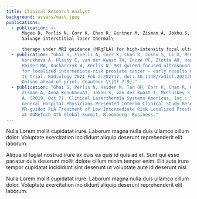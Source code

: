 ```yaml
---
title: Clinical Research Analyst
background: assets/mast.jpeg
publications:
  - publication: >-
      Magee D, Perlis N, Corr K, Chan R, Gertner M, Zisman A, Jokhu S, Ghai S.
      Salvage interstitial laser thermal\

      therapy under MRI guidance (MRgFLA) for high-intensity focal ultrasound (HIFU) recurrences: feasibility study. Clinical Imaging. 28 Apr 21. Coauthor
  - publication: "Ghai S, Finelli A, Corr K, Chan R, Jokhu S, Li X, McCluskey S,
      Konukhova A, Hlasny E, van der Kwast TH, Incze PF, Zlotta AR, Hamilton RJ,
      Haider MA, Kucharczyk W, Perlis N. MRI guided focused ultrasound (MRgFUS)
      for localized intermediate-risk prostate cancer – early results of a phase
      II trial. Radiology 2021 Feb 2:202717. doi: 10.1148/radiol.2021202717.
      Online ahead of print. Coauthor \\[IF 7.9]."
  - publication: "Ghai S, Perlis N, Haider M, Tan GH, Corr K, Chan R, Gertner M,
      Zisman A, Anna Konukhova1, Jokhu S, van der Kwast T, McCluskey S, Finelli
      A. (2019, Oct 7). Clinical Laserthermia Systems Americas, Inc.: Toronto
      General Hospital Physicians Presented Interim Clinical Study Results for
      MR-guided FLA Treatment of Low Intermediate Risk Localized Prostate Cancer
      at AdMeTech 4th Global Summit. Bloomberg: Business."
---
```

Nulla Lorem mollit cupidatat irure. Laborum magna nulla duis ullamco cillum dolor. Voluptate exercitation incididunt aliquip deserunt reprehenderit elit laborum.

Aliqua id fugiat nostrud irure ex duis ea quis id quis ad et. Sunt qui esse pariatur duis deserunt mollit dolore cillum minim tempor enim. Elit aute irure tempor cupidatat incididunt sint deserunt ut voluptate aute id deserunt nisi.

Nulla Lorem mollit cupidatat irure. Laborum magna nulla duis ullamco cillum dolor. Voluptate exercitation incididunt aliquip deserunt reprehenderit elit laborum.